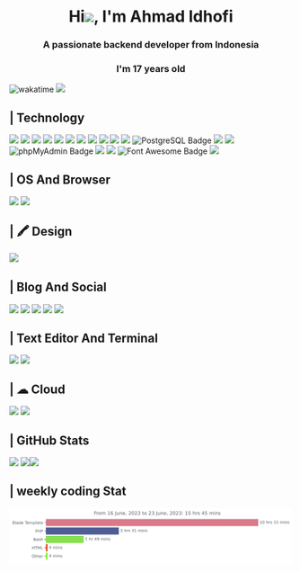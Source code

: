 <h1 align="center">Hi<img src="https://github-production-user-asset-6210df.s3.amazonaws.com/24524555/238178097-766d336d-b87d-44ba-807c-c51de2bc6b4d.gif" width="45px">, I'm Ahmad Idhofi</h1>
<h3 align="center">A passionate backend developer from Indonesia </h3>
<h3 align="center">I'm 17 years old</h3>


![wakatime](https://wakatime.com/badge/user/8b7e488d-503a-4ade-a6f3-add8046be8cf.svg) ![](https://komarev.com/ghpvc/?username=Ahmadidhofi55&label=ahmadidhofi+profile+visitor)
## | Technology
![](https://img.shields.io/badge/HTML5-E34F26?logo=html5&logoColor=fff&style=for-the-badge) ![](https://img.shields.io/badge/CSS3-1572B6?logo=css3&logoColor=fff&style=for-the-badge) ![](https://img.shields.io/badge/JavaScript-F7DF1E?style=for-the-badge&logo=javascript&logoColor=black) ![](https://img.shields.io/badge/Bootstrap-563D7C?style=for-the-badge&logo=bootstrap&logoColor=white) ![](https://img.shields.io/badge/Tailwind_CSS-38B2AC?style=for-the-badge&logo=tailwind-css&logoColor=white&color=black) ![](https://img.shields.io/badge/Node.js-43853D?style=for-the-badge&logo=node.js&logoColor=white) ![](https://img.shields.io/badge/TypeScript-007ACC?style=for-the-badge&logo=typescript&logoColor=white)  ![](https://camo.githubusercontent.com/ab4c3c731a174a63df861f7b118d6c8a6c52040a021a552628db877bd518fe84/68747470733a2f2f696d672e736869656c64732e696f2f62616467652f72656163742d2532333230323332612e7376673f7374796c653d666f722d7468652d6261646765266c6f676f3d7265616374266c6f676f436f6c6f723d253233363144414642) ![](https://camo.githubusercontent.com/b7395b00d152dc8f19cec61f582369bd580e31b8ed93d34646ec43aa675baa7c/68747470733a2f2f696d672e736869656c64732e696f2f62616467652f4e6578742d626c61636b3f7374796c653d666f722d7468652d6261646765266c6f676f3d6e6578742e6a73266c6f676f436f6c6f723d7768697465) ![](https://img.shields.io/badge/PHP-777BB4?style=for-the-badge&logo=php&logoColor=white) ![](https://img.shields.io/badge/Laravel-FF2D20?style=for-the-badge&logo=laravel&logoColor=white) ![PostgreSQL Badge](https://img.shields.io/badge/PostgreSQL-4169E1?logo=postgresql&logoColor=fff&style=for-the-badge) ![](https://img.shields.io/badge/MySQL-005C84?style=for-the-badge&logo=mysql&logoColor=white) ![](https://img.shields.io/badge/npm-CB3837?style=for-the-badge&logo=npm&logoColor=white) ![phpMyAdmin Badge](https://img.shields.io/badge/phpMyAdmin-6C78AF?logo=phpmyadmin&logoColor=fff&style=for-the-badge) ![](https://img.shields.io/badge/XAMPP-FB7A24?logo=xampp&logoColor=fff&style=for-the-badge) ![](https://img.shields.io/badge/Postman-FF6C37?logo=postman&logoColor=fff&style=for-the-badge) ![Font Awesome Badge](https://img.shields.io/badge/Font%20Awesome-528DD7?logo=fontawesome&logoColor=fff&style=for-the-badge) ![](https://img.shields.io/badge/Markdown-000?logo=markdown&logoColor=fff&style=for-the-badge)
 ## | OS And Browser
 ![](https://img.shields.io/badge/Windows-0078D6?style=for-the-badge&logo=windows&logoColor=white) ![](https://img.shields.io/badge/Firefox_Browser-FF7139?style=for-the-badge&logo=Firefox-Browser&logoColor=white)
 ## |  🖍 Design
 ![](https://img.shields.io/badge/Canva-%2300C4CC.svg?&style=for-the-badge&logo=Canva&logoColor=white)
 ## | Blog And Social
 <a href="https://ahmad-idhofi.blogspot.com">![](https://img.shields.io/badge/Blogger-FF5722?style=for-the-badge&logo=blogger&logoColor=white)</a> <a href="https://www.facebook.com/mode.gaming.140?mibextid=ZbWKwL">![](https://img.shields.io/badge/Facebook-1877F2?style=for-the-badge&logo=facebook&logoColor=white )</a> <a href="https://instagram.com/ahmadidhofi1?igshid=ZGUzMzM3NWJiOQ==">![]( https://img.shields.io/badge/Instagram-E4405F?style=for-the-badge&logo=instagram&logoColor=white)</a>
 <a href="https://www.linkedin.com/in/ahmad-idhofi-a28b51216">![](https://img.shields.io/badge/LinkedIn-0077B5?style=for-the-badge&logo=linkedin&logoColor=white)</a> <a href="https://github.com/Ahmadidhofi55">![](https://img.shields.io/badge/GitHub-100000?style=for-the-badge&logo=github&logoColor=white)</a>
 ## | Text Editor And  Terminal
 ![](https://img.shields.io/badge/Visual_Studio_Code-0078D4?style=for-the-badge&logo=visual%20studio%20code&logoColor=white) ![](https://img.shields.io/badge/GIT-E44C30?style=for-the-badge&logo=git&logoColor=white)
 ## | ☁ Cloud
 ![](https://img.shields.io/badge/Vercel-000000?style=for-the-badge&logo=vercel&logoColor=white) ![](https://img.shields.io/badge/Cloudflare-F38020?style=for-the-badge&logo=Cloudflare&logoColor=white)
 ## | GitHub Stats
 ![](https://github-readme-stats.vercel.app/api/top-langs?username=ahmadidhofi55&show_icons=true&locale=en&layout=compact)
 ![](https://github-readme-stats.vercel.app/api?username=ahmadidhofi55&show_icons=true&locale=en)![](https://github-readme-streak-stats.herokuapp.com/?user=ahmadidhofi55&)
 ## | weekly coding Stat
 ![](https://github.com/Ahmadidhofi55/Ahmadidhofi55/blob/master/images/stat.svg)
